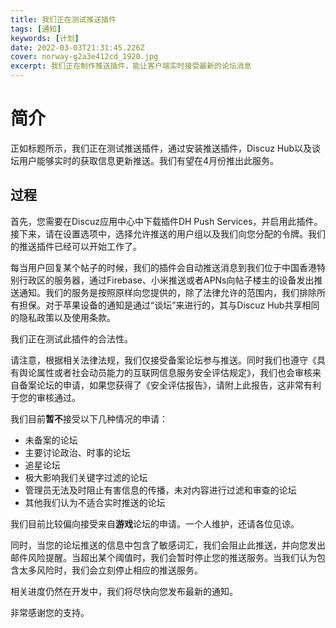 ```yaml
---
title: 我们正在测试推送插件
tags: [通知]
keywords: [计划]
date: 2022-03-03T21:31:45.226Z
cover: norway-g2a3e412cd_1920.jpg
excerpt: 我们正在制作推送插件，能让客户端实时接受最新的论坛消息
---
```


# 简介

正如标题所示，我们正在测试推送插件，通过安装推送插件，Discuz Hub以及谈坛用户能够实时的获取信息更新推送。我们有望在4月份推出此服务。

## 过程

首先，您需要在Discuz应用中心中下载插件DH Push Services，并启用此插件。接下来，请在设置选项中，选择允许推送的用户组以及我们向您分配的令牌。我们的推送插件已经可以开始工作了。

每当用户回复某个帖子的时候，我们的插件会自动推送消息到我们位于中国香港特别行政区的服务器，通过Firebase、小米推送或者APNs向帖子楼主的设备发出推送通知。我们的服务是按照原样向您提供的，除了法律允许的范围内，我们排除所有担保。对于苹果设备的通知是通过“谈坛”来进行的，其与Discuz Hub共享相同的隐私政策以及使用条款。

我们正在测试此插件的合法性。

请注意，根据相关法律法规，我们仅接受备案论坛参与推送。同时我们也遵守《具有舆论属性或者社会动员能力的互联网信息服务安全评估规定》，我们也会审核来自备案论坛的申请，如果您获得了《安全评估报告》，请附上此报告，这非常有利于您的审核通过。

我们目前**暂不**接受以下几种情况的申请：

+ 未备案的论坛
+ 主要讨论政治、时事的论坛
+ 追星论坛
+ 极大影响我们关键字过滤的论坛
+ 管理员无法及时阻止有害信息的传播，未对内容进行过滤和审查的论坛
+ 其他我们认为不适合实时推送的论坛

我们目前比较偏向接受来自**游戏**论坛的申请。一个人维护，还请各位见谅。

同时，当您的论坛推送的信息中包含了敏感词汇，我们会阻止此推送，并向您发出邮件风险提醒。当超出某个阈值时，我们会暂时停止您的推送服务。当我们认为包含太多风险时，我们会立刻停止相应的推送服务。

相关进度仍然在开发中，我们将尽快向您发布最新的通知。

非常感谢您的支持。
